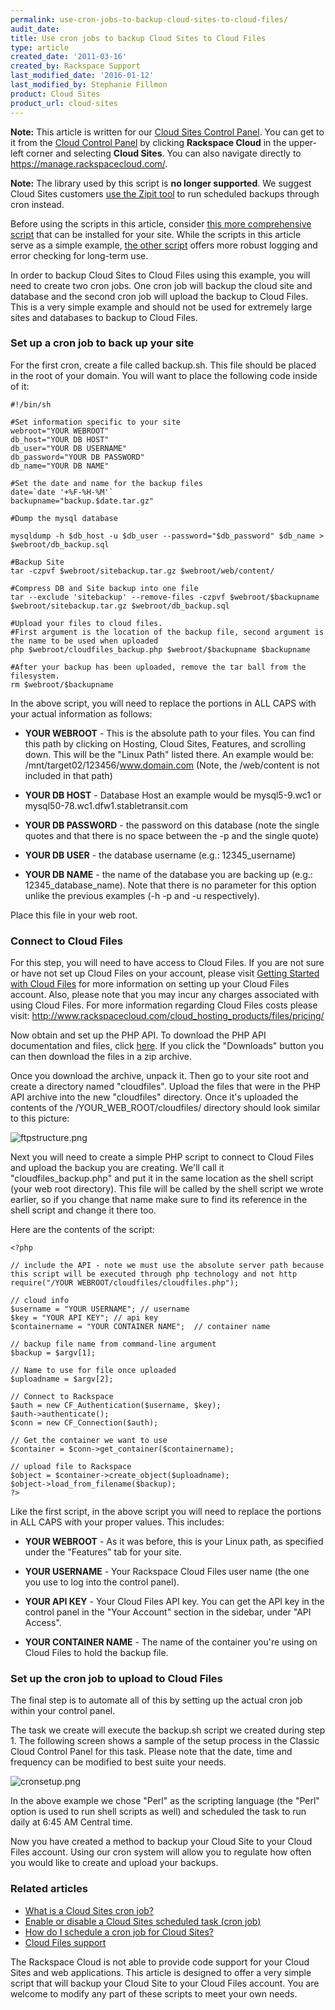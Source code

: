 ```yaml
---
permalink: use-cron-jobs-to-backup-cloud-sites-to-cloud-files/
audit_date:
title: Use cron jobs to backup Cloud Sites to Cloud Files
type: article
created_date: '2011-03-16'
created_by: Rackspace Support
last_modified_date: '2016-01-12'
last_modified_by: Stephanie Fillmon
product: Cloud Sites
product_url: cloud-sites
---
```


**Note:** This article is written for our [Cloud Sites Control Panel](https://manage.rackspacecloud.com/). You can get to it from the [Cloud Control Panel](https://mycloud.rackspace.com) by clicking **Rackspace Cloud** in the upper-left corner and selecting **Cloud Sites**. You can also navigate directly to <https://manage.rackspacecloud.com/>.

**Note:** The library used by this script is **no longer supported**. We suggest Cloud Sites customers [use the Zipit tool](/how-to/scheduled-backup-cloud-sites-to-cloud-files)
to run scheduled backups through cron instead.

Before using the scripts in this article, consider [this more comprehensive script](/how-to/scheduled-backup-cloud-sites-to-cloud-files)
that can be installed for your site. While the scripts in this article
serve as a simple example, [the other script](/how-to/scheduled-backup-cloud-sites-to-cloud-files)
offers more robust logging and error checking for long-term use.

In order to backup Cloud Sites to Cloud Files using this example, you
will need to create two cron jobs. One cron job will backup the cloud
site and database and the second cron job will upload the backup to
Cloud Files. This is a very simple example and should not be used for
extremely large sites and databases to backup to Cloud Files.

### Set up a cron job to back up your site

For the first cron, create a file called backup.sh. This file should be
placed in the root of your domain. You will want to place the following
code inside of it:

    #!/bin/sh

    #Set information specific to your site
    webroot="YOUR WEBROOT"
    db_host="YOUR DB HOST"
    db_user="YOUR DB USERNAME"
    db_password="YOUR DB PASSWORD"
    db_name="YOUR DB NAME"

    #Set the date and name for the backup files
    date=`date '+%F-%H-%M'`
    backupname="backup.$date.tar.gz"

    #Dump the mysql database

    mysqldump -h $db_host -u $db_user --password="$db_password" $db_name > $webroot/db_backup.sql

    #Backup Site
    tar -czpvf $webroot/sitebackup.tar.gz $webroot/web/content/

    #Compress DB and Site backup into one file
    tar --exclude 'sitebackup' --remove-files -czpvf $webroot/$backupname $webroot/sitebackup.tar.gz $webroot/db_backup.sql

    #Upload your files to cloud files.
    #First argument is the location of the backup file, second argument is the name to be used when uploaded
    php $webroot/cloudfiles_backup.php $webroot/$backupname $backupname

    #After your backup has been uploaded, remove the tar ball from the filesystem.
    rm $webroot/$backupname

In the above script, you will need to replace the portions in ALL CAPS
with your actual information as follows:

-  **YOUR WEBROOT** - This is the absolute path to your files. You can find
this path by clicking on Hosting, Cloud Sites, Features, and scrolling
down. This will be the "Linux Path" listed there. An example would be:
/mnt/target02/123456/www.domain.com (Note, the /web/content is not
included in that path)

-  **YOUR DB HOST** - Database Host an example would be mysql5-9.wc1 or
mysql50-78.wc1.dfw1.stabletransit.com

-  **YOUR DB PASSWORD** - the password on this database (note the single
quotes and that there is no space between the -p and the single quote)

-  **YOUR DB USER** - the database username (e.g.: 12345_username)

-  **YOUR DB NAME** - the name of the database you are backing up (e.g.:
12345_database_name). Note that there is no parameter for this option
unlike the previous examples (-h -p and -u respectively).

Place this file in your web root.

### Connect to Cloud Files

For this step, you will need to have access to Cloud Files. If you are
not sure or have not set up Cloud Files on your account, please visit
[Getting Started with Cloud Files](/how-to/cloud-files)
for more information on setting up your Cloud Files account. Also,
please note that you may incur any charges associated with using Cloud
Files. For more information regarding Cloud Files costs please visit: <http://www.rackspacecloud.com/cloud_hosting_products/files/pricing/>

Now obtain and set up the PHP API. To download the PHP API documentation
and files, click [here](https://github.com/rackerlabs/php-cloudfiles).
If you click the "Downloads" button you can then download the files in a
zip archive.

Once you download the archive, unpack it. Then go to your site root and
create a directory named "cloudfiles". Upload the files that were in
the PHP API archive into the new "cloudfiles" directory. Once it's
uploaded the contents of the /YOUR_WEB_ROOT/cloudfiles/ directory
should look similar to this picture:

<img src="{% asset_path cloud-sites/use-cron-jobs-to-backup-cloud-sites-to-cloud-files/ftpstructure.png %}" alt="ftpstructure.png" />

Next you will need to create a simple PHP script to connect to Cloud
Files and upload the backup you are creating. We'll call it
"cloudfiles_backup.php" and put it in the same location as the shell
script (your web root directory). This file will be called by the shell
script we wrote earlier, so if you change that name make sure to find
its reference in the shell script and change it there too.

Here are the contents of the script:

    <?php

    // include the API - note we must use the absolute server path because this script will be executed through php technology and not http
    require("/YOUR WEBROOT/cloudfiles/cloudfiles.php");

    // cloud info
    $username = "YOUR USERNAME"; // username
    $key = "YOUR API KEY"; // api key
    $containername = "YOUR CONTAINER NAME";  // container name

    // backup file name from command-line argument
    $backup = $argv[1];

    // Name to use for file once uploaded
    $uploadname = $argv[2];

    // Connect to Rackspace
    $auth = new CF_Authentication($username, $key);
    $auth->authenticate();
    $conn = new CF_Connection($auth);

    // Get the container we want to use
    $container = $conn->get_container($containername);

    // upload file to Rackspace
    $object = $container->create_object($uploadname);
    $object->load_from_filename($backup);
    ?>

Like the first script, in the above script you will need to replace the
portions in ALL CAPS with your proper values. This includes:

-  **YOUR WEBROOT** - As it was before, this is your Linux path, as
specified under the "Features" tab for your site.

-  **YOUR USERNAME** - Your Rackspace Cloud Files user name (the one you
use to log into the control panel).

-  **YOUR API KEY** - Your Cloud Files API key.  You can get the API key in
the control panel in the "Your Account" section in the sidebar, under
"API Access".

-  **YOUR CONTAINER NAME** - The name of the container you're using on
Cloud Files to hold the backup file.

### Set up the cron job to upload to Cloud Files

The final step is to automate all of this by setting up the actual cron
job within your control panel.

The task we create will execute the backup.sh script we created during
step 1. The following screen shows a sample of the setup process in the
Classic Cloud Control Panel for this task. Please note that the date,
time and frequency can be modified to best suite your needs.

<img src="{% asset_path cloud-sites/use-cron-jobs-to-backup-cloud-sites-to-cloud-files/cronsetup.png %}" alt="cronsetup.png" />

In the above example we chose "Perl" as the scripting language (the
"Perl" option is used to run shell scripts as well) and scheduled the
task to run daily at 6:45 AM Central time.

Now you have created a method to backup your Cloud Site to your Cloud
Files account. Using our cron system will allow you to regulate how
often you would like to create and upload your backups.

### Related articles

-  [What is a Cloud Sites cron job?](/how-to/cloud-sites-faq)
-  [Enable or disable a Cloud Sites scheduled task (cron job)](/how-to/enable-or-disable-a-cloud-sites-scheduled-task-cron-job)
-  [How do I schedule a cron job for Cloud Sites?](/how-to/how-do-i-schedule-a-cron-job-for-cloud-sites)
-  [Cloud Files support](/how-to/cloud-files)

The Rackspace Cloud is not able to provide code support for your Cloud
Sites and web applications. This article is designed to offer a very
simple script that will backup your Cloud Site to your Cloud Files
account. You are welcome to modify any part of these scripts to meet
your own needs.
